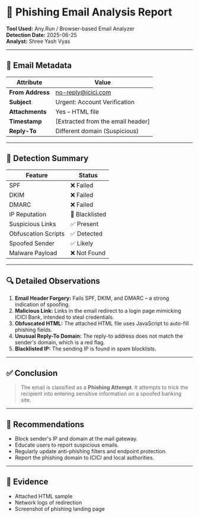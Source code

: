 
# 📄 Phishing Email Analysis Report

**Tool Used:** Any.Run / Browser-based Email Analyzer  
**Detection Date:** 2025-06-25  
**Analyst:** Shree Yash Vyas

---

## 📌 Email Metadata

| Attribute            | Value                            |
|----------------------|----------------------------------|
| **From Address**     | no-reply@icici.com               |
| **Subject**          | Urgent: Account Verification     |
| **Attachments**      | Yes – HTML file                  |
| **Timestamp**        | [Extracted from the email header] |
| **Reply-To**         | Different domain (Suspicious)    |

---

## 🚩 Detection Summary

| Feature              | Status        |
|----------------------|---------------|
| SPF                  | ❌ Failed     |
| DKIM                 | ❌ Failed     |
| DMARC                | ❌ Failed     |
| IP Reputation        | 🚫 Blacklisted |
| Suspicious Links     | ✅ Present    |
| Obfuscation Scripts  | ✅ Detected   |
| Spoofed Sender       | ✅ Likely     |
| Malware Payload      | ❌ Not Found  |

---

## 🔍 Detailed Observations

1. **Email Header Forgery:** Fails SPF, DKIM, and DMARC – a strong indication of spoofing.
2. **Malicious Link:** Links in the email redirect to a login page mimicking ICICI Bank, intended to steal credentials.
3. **Obfuscated HTML:** The attached HTML file uses JavaScript to auto-fill phishing fields.
4. **Unusual Reply-To Domain:** The reply-to address does not match the sender's domain, which is a red flag.
5. **Blacklisted IP:** The sending IP is found in spam blocklists.

---

## ✅ Conclusion

> The email is classified as a **Phishing Attempt**. It attempts to trick the recipient into entering sensitive information on a spoofed banking site.

---

## 🔐 Recommendations

- Block sender's IP and domain at the mail gateway.
- Educate users to report suspicious emails.
- Regularly update anti-phishing filters and endpoint protection.
- Report the phishing domain to ICICI and local authorities.

---

## 📎 Evidence

- Attached HTML sample
- Network logs of redirection
- Screenshot of phishing landing page
